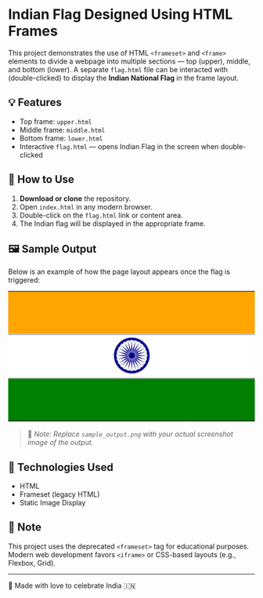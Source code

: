 # Indian Flag Designed Using HTML Frames

This project demonstrates the use of HTML `<frameset>` and `<frame>` elements to divide a webpage into multiple sections — top (upper), middle, and bottom (lower). A separate `flag.html` file can be interacted with (double-clicked) to display the **Indian National Flag** in the frame layout.

## 💡 Features

- Top frame: `upper.html`
- Middle frame: `middle.html`
- Bottom frame: `lower.html`
- Interactive `flag.html` — opens Indian Flag in the screen when double-clicked


## 🧰 How to Use

1. **Download or clone** the repository.
2. Open `index.html` in any modern browser.
3. Double-click on the `flag.html` link or content area.
4. The Indian flag will be displayed in the appropriate frame.

## 🖼️ Sample Output

Below is an example of how the page layout appears once the flag is triggered:

![Sample Output](./output.jpg)

> 📌 *Note: Replace `sample_output.png` with your actual screenshot image of the output.*

## 🚀 Technologies Used

- HTML
- Frameset (legacy HTML)
- Static Image Display

## 📌 Note

This project uses the deprecated `<frameset>` tag for educational purposes. Modern web development favors `<iframe>` or CSS-based layouts (e.g., Flexbox, Grid).

---

🧡 Made with love to celebrate India 🇮🇳
